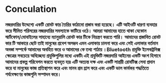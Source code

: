 # Conculation

### নজরদারির উদ্দেশ্যে একটি রোবট কার তৈরির কাঠামো প্রস্তাব করা হয়েছে। এটি আইওটি ধারণা ব্যবহার করে সীমিত পরিসরের নজরদারির সমস্যাকে কাটিয়ে ওঠে। আমরা আমাদের হাতে থাকা যেকোন স্মার্টফোন/মোবাইলের সাহায্যে ম্যানুয়ালি রোবট কার টিকে নিয়ন্ত্রণ করতে পারি। আমাদের প্রস্তাবিত রোবট কার টি আকারে ছোট তাই মানুষের প্রবেশ অসম্ভব এমন এলাকায় চালনা করে এবং সেই এলাকার বর্তমান অবস্তা সম্পর্কে আমাদের অবহিত করে ও আমাদের কে তথ্য পাঠায় ।Bluetooth প্রযুক্তি ইলেকট্রনিক্স ক্ষেত্রের সবচেয়ে অবিচ্ছেদ্য প্রযুক্তিগুলির মধ্যে একটি৷ এই প্রযুক্তিটি নজরদারি আইনের একটি অংশ হিসাবে আমাদের প্রকল্প পরিবেশন করতে ব্যবহৃত হয়৷ এটি অত্যন্ত দক্ষ এবং একটি সাশ্রয়ী রোবটিক্স সেবা প্রদান করে যা মানুষের কাজ প্রতিস্থাপন করে এবং মানব শ্রম হ্রাস করে এবং একটি ভাল কার্যকর পদ্ধতিতে পর্যবেক্ষণের কাজগুলি সম্পাদন করে।